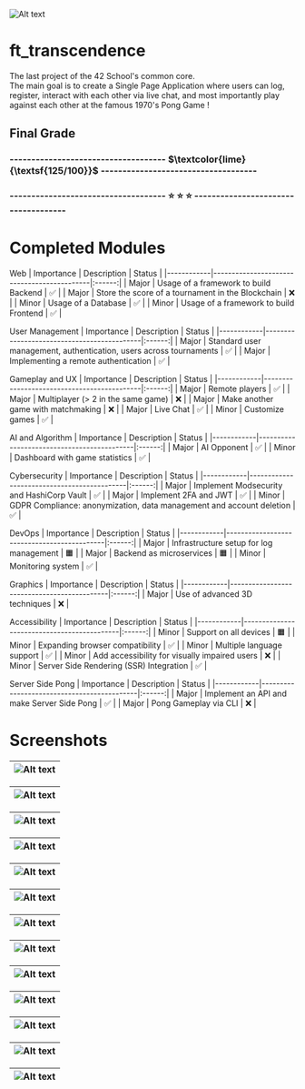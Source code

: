 ![Alt text](screenshots/game_icon_invert.png)

# ft_transcendence

The last project of the 42 School's common core.</br>
The main goal is to create a Single Page Application where users can log, register, interact with each other via live chat, and most importantly play against each other at the famous 1970's Pong Game ! </br>

## Final Grade
### ------------------------------------   $\textcolor{lime}{\textsf{125/100}}$    ------------------------------------</br>
### ------------------------------------   ⭐  ⭐  ⭐   ------------------------------------</br>

# Completed Modules

Web
| Importance | Description                                | Status |
|------------|--------------------------------------------|:------:|
| Major      | Usage of a framework to build Backend      |   ✅   |
| Major      | Store the score of a tournament in the Blockchain |   ❌   |
| Minor      | Usage of a Database                       |   ✅   |
| Minor      | Usage of a framework to build Frontend     |   ✅   |

User Management
| Importance | Description                                | Status |
|------------|--------------------------------------------|:------:|
| Major      | Standard user management, authentication, users across tournaments |   ✅   |
| Major      | Implementing a remote authentication       |   ✅   |

Gameplay and UX
| Importance | Description                                | Status |
|------------|--------------------------------------------|:------:|
| Major      | Remote players                             |   ✅   |
| Major      | Multiplayer (> 2 in the same game)         |   ❌   |
| Major      | Make another game with matchmaking         |   ❌   |
| Major      | Live Chat                                  |   ✅   |
| Minor      | Customize games                            |   ✅   |

AI and Algorithm
| Importance | Description                                | Status |
|------------|--------------------------------------------|:------:|
| Major      | AI Opponent                                |   ✅   |
| Minor      | Dashboard with game statistics             |   ✅   |

Cybersecurity
| Importance | Description                                | Status |
|------------|--------------------------------------------|:------:|
| Major      | Implement Modsecurity and HashiCorp Vault  |   ✅   |
| Major      | Implement 2FA and JWT                      |   ✅   |
| Minor      | GDPR Compliance: anonymization, data management and account deletion |   ✅   |

DevOps
| Importance | Description                                | Status |
|------------|--------------------------------------------|:------:|
| Major      | Infrastructure setup for log management    |   🟧   |
| Major      | Backend as microservices                   |   🟧   |
| Minor      | Monitoring system                          |   ✅   |

Graphics
| Importance | Description                                | Status |
|------------|--------------------------------------------|:------:|
| Major      | Use of advanced 3D techniques              |   ❌   |

Accessibility
| Importance | Description                                | Status |
|------------|--------------------------------------------|:------:|
| Minor      | Support on all devices                     |   🟧   |
| Minor      | Expanding browser compatibility            |   ✅   |
| Minor      | Multiple language support                  |   ✅   |
| Minor      | Add accessibility for visually impaired users |   ❌   |
| Minor      | Server Side Rendering (SSR) Integration    |   ✅   |

Server Side Pong
| Importance | Description                                | Status |
|------------|--------------------------------------------|:------:|
| Major      | Implement an API and make Server Side Pong |   ✅   |
| Major      | Pong Gameplay via CLI                      |   ❌   |


# Screenshots

| ![Alt text](screenshots/login.png) |
| - |

| ![Alt text](screenshots/lobby.png) |
| - |

| ![Alt text](screenshots/customize.png) |
| - |

| ![Alt text](screenshots/gamelobby.png) |
| - |

| ![Alt text](screenshots/game.png) |
| - |

| ![Alt text](screenshots/profile.png) |
| - |

| ![Alt text](screenshots/social.png) |
| - |

| ![Alt text](screenshots/leaderboard.png) |
| - |

| ![Alt text](screenshots/settings.png) |
| - |

| ![Alt text](screenshots/2fa.png) |
| - |

| ![Alt text](screenshots/about.png) |
| - |

| ![Alt text](screenshots/tos.png) |
| - |

| ![Alt text](screenshots/privacy.png) |
| - |





